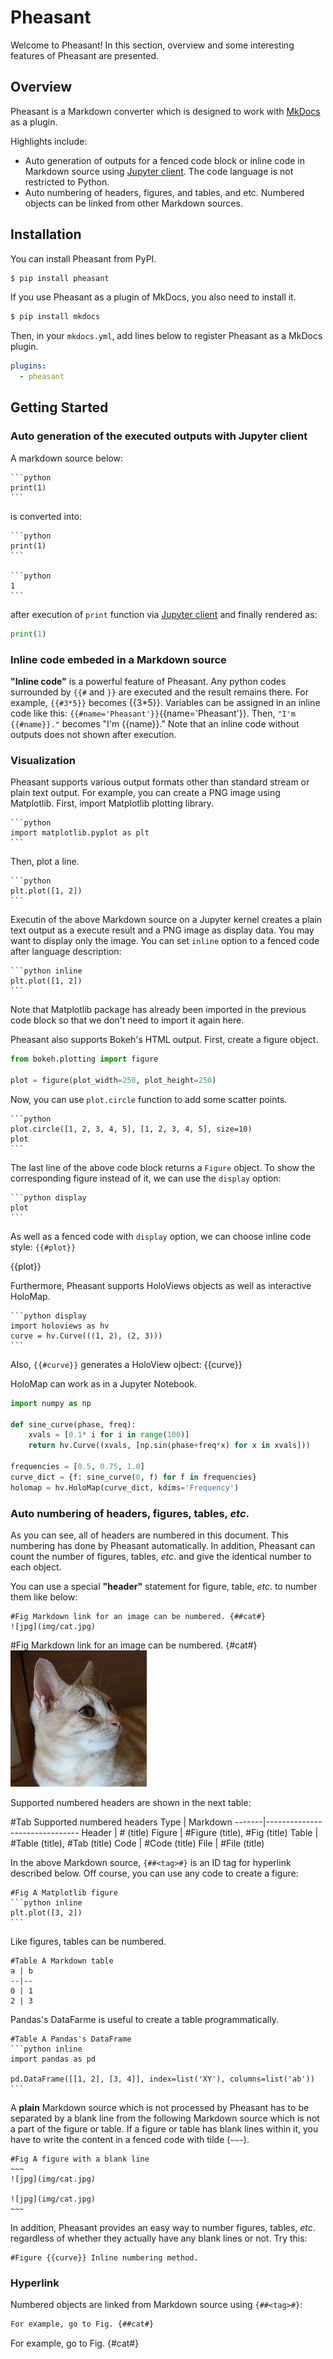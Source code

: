 # Pheasant

Welcome to Pheasant! In this section, overview and some interesting features of Pheasant are presented.

## Overview

Pheasant is a Markdown converter which is designed to work with [MkDocs](http://www.mkdocs.org/) as a plugin.

Highlights include:

+ Auto generation of outputs for a fenced code block or inline code in Markdown source using [Jupyter client](https://jupyter-client.readthedocs.io/en/stable/). The code language is not restricted to Python.
+ Auto numbering of headers, figures, and tables, and etc. Numbered objects can be linked from other Markdown sources.

## Installation

You can install Pheasant from PyPI.

~~~bash
$ pip install pheasant
~~~

If you use Pheasant as a plugin of MkDocs, you also need to install it.

~~~bash
$ pip install mkdocs
~~~

Then, in your `mkdocs.yml`, add lines below to register Pheasant as a MkDocs plugin.

~~~yaml
plugins:
  - pheasant
~~~

## Getting Started

### Auto generation of the executed outputs with Jupyter client

A markdown source below:

~~~
```python
print(1)
```
~~~


is converted into:

~~~
```python
print(1)
```

```python
1
```
~~~


after execution of `print` function via [Jupyter client](https://jupyter-client.readthedocs.io/en/stable/) and finally rendered as:

```python
print(1)
```


### Inline code embeded in a Markdown source

**"Inline code"** is a powerful feature of Pheasant. Any python codes surrounded by `{{#` and `}}` are executed and the result remains there. For example, `{{#3*5}}` becomes {{3*5}}. Variables can be assigned in an inline code like this: `{{#name='Pheasant'}}`{{name='Pheasant'}}. Then, `"I'm {{#name}}."` becomes "I'm {{name}}." Note that an inline code without outputs does not shown after execution.

### Visualization

Pheasant supports various output formats other than standard stream or plain text output. For example, you can create a PNG image using Matplotlib. First, import Matplotlib plotting library.

~~~copy
```python
import matplotlib.pyplot as plt
```
~~~

Then, plot a line.

~~~copy
```python
plt.plot([1, 2])
```
~~~

Executin of the above Markdown source on a Jupyter kernel creates a plain text output as a execute result and a PNG image as display data. You may want to display only the image. You can set `inline` option to a fenced code after language description:

~~~copy
```python inline
plt.plot([1, 2])
```
~~~

Note that Matplotlib package has already been imported in the previous code block so that we don't need to import it again here.

Pheasant also supports Bokeh's HTML output. First, create a figure object.

```python
from bokeh.plotting import figure

plot = figure(plot_width=250, plot_height=250)
```

Now, you can use `plot.circle` function to add some scatter points.

~~~copy
```python
plot.circle([1, 2, 3, 4, 5], [1, 2, 3, 4, 5], size=10)
plot
```
~~~

The last line of the above code block returns a `Figure` object. To show the corresponding figure instead of it, we can use the `display` option:

~~~copy
```python display
plot
```
~~~

As well as a fenced code with `display` option, we can choose inline code style: `{{#plot}}`

{{plot}}


Furthermore, Pheasant supports HoloViews objects as well as interactive HoloMap.

~~~copy
```python display
import holoviews as hv
curve = hv.Curve(((1, 2), (2, 3)))
```
~~~

Also, `{{#curve}}` generates a HoloView ojbect: {{curve}}

HoloMap can work as in a Jupyter Notebook.


```python display
import numpy as np

def sine_curve(phase, freq):
    xvals = [0.1* i for i in range(100)]
    return hv.Curve((xvals, [np.sin(phase+freq*x) for x in xvals]))

frequencies = [0.5, 0.75, 1.0]
curve_dict = {f: sine_curve(0, f) for f in frequencies}
holomap = hv.HoloMap(curve_dict, kdims='Frequency')
```

### Auto numbering of headers, figures, tables, *etc*.

As you can see, all of headers are numbered in this document. This numbering has done by Pheasant automatically. In addition, Pheasant can count the number of figures, tables, *etc*. and give the identical number to each object.

You can use a special **"header"** statement for figure, table, *etc*. to number them like below:

~~~
#Fig Markdown link for an image can be numbered. {##cat#}
![jpg](img/cat.jpg)
~~~

#Fig Markdown link for an image can be numbered. {#cat#}
![jpg](img/cat.jpg)

Supported numbered headers are shown in the next table:

#Tab Supported numbered headers
Type   | Markdown
-------|-------------------------------
Header | # (title)
Figure | #Figure (title), #Fig (title)
Table  | #Table (title), #Tab (title)
Code   | #Code (title)
File   | #File (title)

In the above Markdown source, `{##<tag>#}` is an ID tag for hyperlink described below. Off course, you can use any code to create a figure:


~~~copy
#Fig A Matplotlib figure
```python inline
plt.plot([3, 2])
```
~~~

Like figures, tables can be numbered.

~~~copy
#Table A Markdown table
a | b
--|--
0 | 1
2 | 3
~~~

Pandas's DataFarme is useful to create a table programmatically.

~~~copy
#Table A Pandas's DataFrame
```python inline
import pandas as pd

pd.DataFrame([[1, 2], [3, 4]], index=list('XY'), columns=list('ab'))
```
~~~

A **plain** Markdown source which is not processed by Pheasant has to be separated by a blank line from the following Markdown source which is not a part of the figure or table. If a figure or table has blank lines within it, you have to write the content in a fenced code with tilde (`~~~`).

~~~~copy
#Fig A figure with a blank line
~~~
![jpg](img/cat.jpg)

![jpg](img/cat.jpg)
~~~
~~~~

In addition, Pheasant provides an easy way to number figures, tables, *etc*. regardless of whether they actually have any blank lines or not. Try this:

~~~copy
#Figure {{curve}} Inline numbering method.
~~~

### Hyperlink

Numbered objects are linked from Markdown source using `{##<tag>#}`:

~~~markdown
For example, go to Fig. {##cat#}
~~~

For example, go to Fig. {#cat#}
